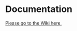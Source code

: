 # Documentation

[Please go to the Wiki here.](https://github.com/MilkyEngineerUE/EnhancedSaveGameSystem.Docs/wiki)